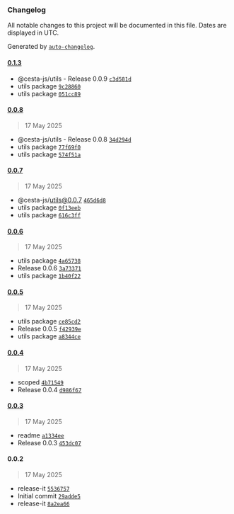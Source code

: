 ### Changelog

All notable changes to this project will be documented in this file. Dates are displayed in UTC.

Generated by [`auto-changelog`](https://github.com/CookPete/auto-changelog).

#### [0.1.3](https://github.com/Gikabu/cesta-js/compare/0.0.8...0.1.3)

- @cesta-js/utils - Release 0.0.9 [`c3d581d`](https://github.com/Gikabu/cesta-js/commit/c3d581d0051ddc469727f34756a28f28f17267d5)
- utils package [`9c28860`](https://github.com/Gikabu/cesta-js/commit/9c28860286b64a8a9c14242bbb5105ee316090d5)
- utils package [`051cc89`](https://github.com/Gikabu/cesta-js/commit/051cc8905dd519db0beaebcddb6a8ac76b1d3386)

#### [0.0.8](https://github.com/Gikabu/cesta-js/compare/0.0.7...0.0.8)

> 17 May 2025

- @cesta-js/utils - Release 0.0.8 [`34d294d`](https://github.com/Gikabu/cesta-js/commit/34d294da7e96a1e29ed5191c107439c677fad32b)
- utils package [`77f69f0`](https://github.com/Gikabu/cesta-js/commit/77f69f0142831ead1b7eb9de44cf0643bc24472d)
- utils package [`574f51a`](https://github.com/Gikabu/cesta-js/commit/574f51a7f437cd88c2119aeac79402783e01b37e)

#### [0.0.7](https://github.com/Gikabu/cesta-js/compare/0.0.6...0.0.7)

> 17 May 2025

- @cesta-js/utils@0.0.7 [`465d6d8`](https://github.com/Gikabu/cesta-js/commit/465d6d8efbcca9734f12f3c1ca3724e8fa62d4d6)
- utils package [`0f13eeb`](https://github.com/Gikabu/cesta-js/commit/0f13eebeca1c43c9a5ddddce987daee15ca92d47)
- utils package [`616c3ff`](https://github.com/Gikabu/cesta-js/commit/616c3ffe5545bc7e23bbce47822e947df6faf7e8)

#### [0.0.6](https://github.com/Gikabu/cesta-js/compare/0.0.5...0.0.6)

> 17 May 2025

- utils package [`4a65738`](https://github.com/Gikabu/cesta-js/commit/4a6573895e56635cea3ed9a14056175290aec3a3)
- Release 0.0.6 [`3a73371`](https://github.com/Gikabu/cesta-js/commit/3a73371d65c714948084b91ad366567900449f9f)
- utils package [`1b40f22`](https://github.com/Gikabu/cesta-js/commit/1b40f220b4ef44b5b791b8495228bde97a0e441a)

#### [0.0.5](https://github.com/Gikabu/cesta-js/compare/0.0.4...0.0.5)

> 17 May 2025

- utils package [`ce85cd2`](https://github.com/Gikabu/cesta-js/commit/ce85cd2745eed7792666a07bb275f50c4c2c67b9)
- Release 0.0.5 [`f42939e`](https://github.com/Gikabu/cesta-js/commit/f42939ec2ed7dc28b128dec6452533d01787fc76)
- utils package [`a8344ce`](https://github.com/Gikabu/cesta-js/commit/a8344ce46f74d2895cba4dd62e75da5d051a779a)

#### [0.0.4](https://github.com/Gikabu/cesta-js/compare/0.0.3...0.0.4)

> 17 May 2025

- scoped [`4b71549`](https://github.com/Gikabu/cesta-js/commit/4b715493c5a59a0326cb6d505060e9de5345f4fb)
- Release 0.0.4 [`d986f67`](https://github.com/Gikabu/cesta-js/commit/d986f67daecf8451b432d9ecc5ffe11c3091922d)

#### [0.0.3](https://github.com/Gikabu/cesta-js/compare/0.0.2...0.0.3)

> 17 May 2025

- readme [`a1334ee`](https://github.com/Gikabu/cesta-js/commit/a1334ee82fc8f840ce478985dd3c18a12dca802a)
- Release 0.0.3 [`453dc07`](https://github.com/Gikabu/cesta-js/commit/453dc079cfe8f2119547482c41ff7200ed49fc01)

#### 0.0.2

> 17 May 2025

- release-it [`5536757`](https://github.com/Gikabu/cesta-js/commit/5536757a53a40e72aa9154818c1fd0bb82d09433)
- Initial commit [`29adde5`](https://github.com/Gikabu/cesta-js/commit/29adde50c863d5073ac955775542c9644a890aa6)
- release-it [`8a2ea66`](https://github.com/Gikabu/cesta-js/commit/8a2ea664ee8c17897245300649194735a382d935)

